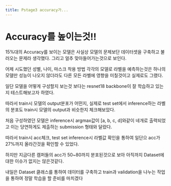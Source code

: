 ```yaml
---
title: Pstage3 accuracy가...
---
```


# Accuracy를 높이는것!!
15%대의 Accuracy를 보이는 모델은 사실상 모델의 문제보단 데이터셋을 구축하고 불러오는 문제라 생각했다.
그리고 얼추 맞아들어가는것으로 보인다.

어제 시도했던 성별, 나이, 마스크 착용 방법 각각의 모델로 라벨을 예측하는것은 하나의 모델만 성능이 나오지 않더라도 다른 모든 라벨에 영향을 미칠것이고 실제로도 그랬다.

일단 모델을 어떻게 구성할지 보는것 보다는 resnet18 backbone이 잘 학습하고 있는지 테스트해보고자 하였다.

따라서 train시 모델의 output분포가 어떤지, 실제로 test set에서 inference하는 라벨의 분포도 train시 모델의 output과 비슷한지 체크해보았다.

처음 구성하였던 모델은 inference시 argmax값이 [a, b, c, d]와같이 네개로 출력되었고 이는 당연하게도 제출하는 submission 형태와 달랐다.

따라서 train시 acc체크, test set inference시 라벨값 확인을 통하여 일단으 acc가 27%까지 올라간것을 확인할 수 있었다.

하지만 지금다른 캠퍼들의 acc가 50~80까지 분포된것으로 보아 아직까지 Dataset에 대한 이슈가 없지는 않은것같다.

내일은 Dataset 클래스를 통하여 데이터를 구축하고 train과  validation을 나누는 작업을 통하여 정말 학습을 할 준비를 마치겠다
